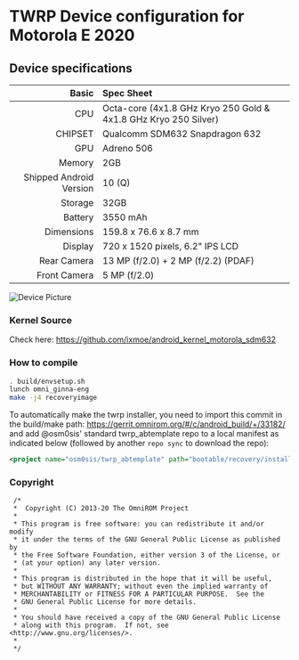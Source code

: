 # TWRP Device configuration for Motorola E 2020

## Device specifications

Basic   | Spec Sheet
-------:|:-------------------------
CPU     | Octa-core (4x1.8 GHz Kryo 250 Gold & 4x1.8 GHz Kryo 250 Silver)
CHIPSET | Qualcomm SDM632 Snapdragon 632
GPU     | Adreno 506
Memory  | 2GB
Shipped Android Version | 10 (Q)
Storage | 32GB
Battery | 3550 mAh
Dimensions | 159.8 x 76.6 x 8.7 mm
Display | 720 x 1520 pixels, 6.2" IPS LCD
Rear Camera  | 13 MP (f/2.0) + 2 MP (f/2.2) (PDAF)
Front Camera | 5 MP (f/2.0)

![Device Picture](https://fdn2.gsmarena.com/vv/pics/motorola/motorola-moto-e-2020-1.jpg)

### Kernel Source
Check here: https://github.com/ixmoe/android_kernel_motorola_sdm632

### How to compile

```sh
. build/envsetup.sh
lunch omni_ginna-eng
make -j4 recoveryimage
```

To automatically make the twrp installer, you need to import this commit in the build/make path: https://gerrit.omnirom.org/#/c/android_build/+/33182/
and add @osm0sis' standard twrp_abtemplate repo to a local manifest as indicated below (followed by another `repo sync` to download the repo):

```xml
<project name="osm0sis/twrp_abtemplate" path="bootable/recovery/installer" remote="github" revision="master"/>
```

### Copyright
 ```
  /*
  *  Copyright (C) 2013-20 The OmniROM Project
  *
  * This program is free software: you can redistribute it and/or modify
  * it under the terms of the GNU General Public License as published by
  * the Free Software Foundation, either version 3 of the License, or
  * (at your option) any later version.
  *
  * This program is distributed in the hope that it will be useful,
  * but WITHOUT ANY WARRANTY; without even the implied warranty of
  * MERCHANTABILITY or FITNESS FOR A PARTICULAR PURPOSE.  See the
  * GNU General Public License for more details.
  *
  * You should have received a copy of the GNU General Public License
  * along with this program.  If not, see <http://www.gnu.org/licenses/>.
  *
  */
  ```
